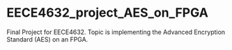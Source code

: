 # EECE4632_project_AES_on_FPGA
Final Project for EECE4632. Topic is implementing the Advanced Encryption Standard (AES) on an FPGA.
